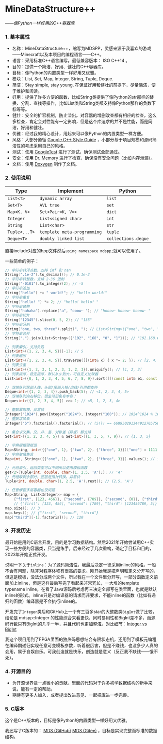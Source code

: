 # MineDataStructure++

*——像Python一样好用的C++容器库*

### 1. 基本属性

- 名称：MineDataStructure++，缩写为MDSPP，灵感来源于我喜欢的游戏——Minecraft以及本项目的编程语言——C++。
- 语言：采用标准C++语言编写，最低兼容版本： ISO C++14 。
- 目的：提供一个简洁、好用、健壮的C++容器库。
- 目标：像Python的内置类型一样好用又优雅。
- 模块：List, Set, Map, Integer, String, Tuple, Deque.
- 简洁：Stay simple, stay young. 在保证好用和健壮的前提下，尽量简洁，便于维护和阅读。
- 好用：提供了许多方便的函数，比如String类提供了像Python的str那样的替换、分割、查找等操作，比如List类和String类都支持像Python那样的负数下标等等。
- 健壮：安全的扩容机制，防止溢出。对容器的增删改查都有相应的检查。这么多检查，肯定会对性能有一定影响，但是这个库追求的并不是性能，而是简洁，好用和健壮。
- 优雅：经过我的精心设计，用起来可以像Python的内置类型一样方便。
- 风格：大部分遵循 [Google C++ Style Guide](https://google.github.io/styleguide/cppguide.html) ，小部分基于项目规模和源码简洁性的考虑采用自己的风格。
- 测试：使用 [GoogleTest](https://github.com/google/googletest) 进行了测试，确保测试全部通过。
- 安全：使用 [Dr. Memory](https://drmemory.org/) 进行了检查，确保没有安全问题（比如内存泄漏）。
- 文档：使用 [Doxygen](https://www.doxygen.nl/) 制作了文档。

### 2. 使用说明

| Type          | Implement                   | Python              |
| ------------- | --------------------------- | ------------------- |
| `List<T>`     | `dynamic array`             | `list`              |
| `Set<T>`      | `AVL tree`                  | `set`               |
| `Map<K, V>`   | `Set<Pair<K, V>>`           | `dict`              |
| `Integer`     | `List<signed char>`         | `int`               |
| `String`      | `List<char>`                | `str`               |
| `Tuple<...T>` | `template meta-programming` | `tuple`             |
| `Deque<T>`    | `doubly linked list`        | `collections.deque` |

直接include对应的hpp文件然后`using namespace mdspp;`就可以使用了。

一些简单的例子：

```cpp
// 字符串转浮点数，支持 inf 和 nan
String(".1e-2").to_decimal(); // 0.1e-2
// 字符串转整数，支持 2-36 进制
String("-0101").to_integer(2); // -5
// 字符串追加
String("hello") += " world!"; // "hello world!"
// 字符串重复
String("hello! ") *= 2; // "hello! hello! "
// 字符串替换
String("hahaha").replace("a", "ooow~ "); // "hooow~ hooow~ hooow~ "
// 字符串切片
String("12345").slice(0, 5, 2); // "135"
// 字符串分割
String("one, two, three").split(", "); // List<String>({"one", "two", "three"})
// 字符串合并
String(".").join(List<String>({"192", "168", "0", "1"})); // "192.168.0.1"

// 列表索引，支持负数
List<int>({1, 2, 3, 4, 5})[-1]; // 5
// 列表遍历
List<int>({1, 2, 3, 4, 5}).traverse([](int& x) { x *= 2; }); // [2, 4, 6, 8, 10]
// 列表去重
List<int>({1, 2, 3, 1, 2, 3, 1, 2, 3}).uniquify(); // [1, 2, 3]
// 列表排序，稳定排序，默认从小到大，可自定义比较器
List<int>({0, 1, 2, 3, 4, 5, 6, 7, 8, 9}).sort([](const int& e1, const int& e2) { return e1 > e2; }); // [9, 8, 7, 6, 5, 4, 3, 2, 1, 0]

// 双端队列尾部入栈，头部/尾部入栈/出栈/引用都支持
Deque<int>({1, 2, 3, 4}).push_back(5); // <1, 2, 3, 4, 5>
// 双端队列向右移位，很生动形象有木有！
Deque<int>({1, 2, 3, 4, 5}) >>= 1; // <5, 1, 2, 3, 4>

// 整数幂取模，非常快
Integer("1024").pow(Integer("1024"), Integer("100")); // 1024^1024 % 100 == 76
// 整数求阶乘
Integer("5").factorial().factorial(); // (5!)! == 668950291344912705758811805409037258675274633313802981029567135230163355...

// 集合求交集，交、并、差、对称差（异或）都支持
Set<int>({1, 2, 3, 4, 5}) & Set<int>({1, 3, 5, 7, 9}); // {1, 3, 5}

// 字典根据键赋值
Map<String, int>({{"one", 1}, {"two", 2}, {"three", 3}})["one"] = 1111; // {"one": 1111, "two": 2, "three": 3}
// 字典取值集合
Map<int, String>({{"one", 1}, {"two", 2}, {"three", 3}}).values(); // {1, 2, 3}

// 元组索引，返回类型可以不同所以使用模板函数
get<2>(Tuple<int, double, char>(1, 2.5, 'A');); // 'A'
// 元组取剩余部分，底层是指针转换，非常快
Tuple<int, double, char>(1, 2.5, 'A').rest(); // (2.5, 'A')

// 任意嵌套多层容器也没问题
Map<String, List<Integer>> map = {
    {"first", {123, 456}}, {"second", {789}}, {"second", {0}}, {"third", {123456789, 5}}};
    // {"first": [123, 456], "second": [789], "third": [123456789, 5]}
map.size(); // 3
map.keys(); // {"first", "second", "third"}
map["third"][-1].factorial(); // 120
```

### 3. 开发历史

最开始是用的C语言开发，目的是学习数据结构。然后2021年开始尝试用C++实现一些方便的容器类，只当是练手。后来经过了几次重构，确定了目标和目的，2023年开始正式开发。

说明一下关于`inline`：为了源码简洁性，我最后决定一律采用inline的风格。一般不会有问题，除非对程序体积有很高的要求。刚开始我是把声明和定义分开写的，但这是模板，没法分成两个文件，所以我在一个文件里分开写，一部分函数定义前面加上inline，但是这样最后写完了看起来非常冗长，一大堆的template typename inline，在看了Java源码后考虑再三决定全部写在类里面，也就是默认inline的形式。inline只是对编译器的请求而非要求，不能inline的函数（比如有递归的函数）编译器是不会执行inline的。

开发完了`Integer`类后和GitHub上一个有三百多star的大整数类`BigInt`做了比较，结论是 mdspp::Integer 的性能综合来看更快，同时易用性和BigInt差不多，而源码行数只有BigInt的几乎一半，并且代码也更加整洁。对比细节：[Integer vs BigInt](./Documents/Integer%20vs%20BigInt/Integer%20vs%20BigInt.md)

我这个项目用到了FPGA里面的独热码思想结合有限状态机，还用到了模板元编程在编译期递归实现任意可变模板参数，听着很厉害，但是不赚钱，也没多少人真的会用，属于自娱自乐。可我创造就是快乐，创造就是意义（反正我不缺钱——饿不死）。

### 4. 开源目的

- 为开源世界做一点微小的贡献。里面的代码对于许多初学数据结构的新手来说，能有一定的帮助。
- 期待有更多人加入，或者提出改进意见，一起把库进一步完善。

### 5. C版本

这个是C++版本的，目标是像Python的内置类型一样好用又优雅。

我还写了C版本的： [MDS (GitHub)](https://github.com/chen-qingyu/MDS) [MDS (Gitee)](https://gitee.com/ChobitsY/mds) ，目标是实现完整而标准的数据结构。
